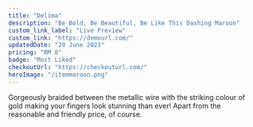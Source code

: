 ```yaml
---
title: "Delima"
description: "Be Bold, Be Beautiful, Be Like This Dashing Maroon"
custom_link_label: "Live Preview"
custom_link: "https://demourl.com/"
updatedDate: "20 June 2023"
pricing: "RM 8"
badge: "Most Liked"
checkoutUrl: "https://checkouturl.com/"
heroImage: "/itemmaroon.png"
---
```


Gorgeously braided between the metallic wire with the striking colour of gold making your fingers look stunning than ever! Apart from the reasonable and friendly price, of course.